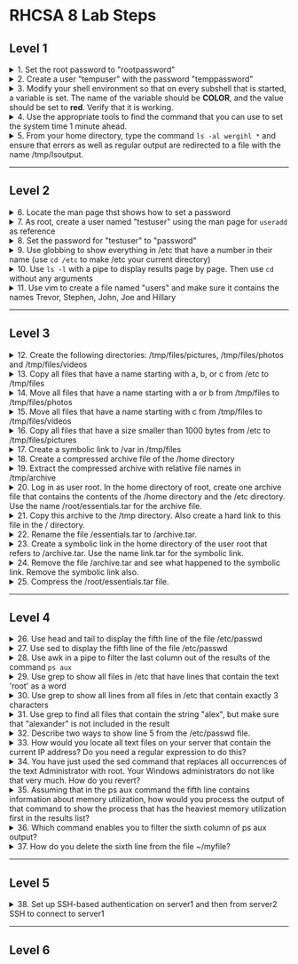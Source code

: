 # RHCSA 8 Lab Steps

## Level 1

<details>
  <summary>1. Set the root password to "rootpassword"</summary>
  <code>sudo passwd root</code><br/>
  <code>rootpassword</code>
</details>

<details>
  <summary>2. Create a user "tempuser" with the password "temppassword"</summary>
  <code>useradd tempuser</code><br/>
  <code>passwd tempuser</code><br/>
  <code>temppassword</code>
</details>


<details>
  <summary>3. Modify your shell environment so that on every subshell that is started, a variable is set. The name of the variable should be <b>COLOR</b>, and the value should be set to <b>red</b>. Verify that it is working.</summary>
</details>

<details>
  <summary>4. Use the appropriate tools to find the command that you can use to set the system time 1 minute ahead.</summary>
</details>

<details>
  <summary>5. From your home directory, type the command <code>ls -al wergihl *</code> and ensure that errors as well as regular output are redirected to a file with the name /tmp/lsoutput.</summary>
</details>

***

## Level 2

<details>
  <summary>6. Locate the man page thst shows how to set a password</summary>
  <code>man -k password</code><br/>
  There are far to many results here to find what is needed<br/>
  <code>man -k password | grep 1</code><br/>
  Checking general commands to see if anything is applicable<br/>
  <code>man -k password | grep 8</code><br/>
  Checking system administration commands to see if anything is applicable<br/>
  <code>man useradd</code><br/>
  Checking an already known command to see if there's anything that can be used (check see also section)<br/>
  <code>man passwd</code><br/>
  Both command and description don't include the word "password" which is why they weren't found<br/>
</details>

<details>
  <summary>7. As root, create a user named "testuser" using the man page for <code>useradd</code> as reference</summary>
  <code>useradd testuser</code>
</details>

<details>
  <summary>8. Set the password for "testuser" to "password"</summary>
  <code>passwd testuser</code><br/>
  <code>New password: password</code><br/>
  <code>BAD PASSWORD: The password fails the dictionary check - it is based on a dictionary word</code><br/>
  <code>Retype new password: password</code><br/>
  <code>passwd: all authentication tokens updated successfully.</code>
</details>

<details>
  <summary>9. Use globbing to show everything in /etc that have a number in their name (use <code>cd /etc</code> to make /etc your current directory)</summary>
  <code>cd /etc</code><br/>
  <code>ls -d *[0-9]*</code>
</details>

<details>
  <summary>10. Use <code>ls -l</code> with a pipe to display results page by page. Then use <code>cd</code> without any arguments</summary>
  <code>ls -l | less</code><br/>
  <code>cd</code>
</details>

<details>
  <summary>11. Use vim to create a file named "users" and make sure it contains the names Trevor, Stephen, John, Joe and Hillary</summary>
  <code>vim users</code>
</details> 

***

## Level 3

<details>
  <summary>12. Create the following directories: /tmp/files/pictures, /tmp/files/photos and /tmp/files/videos</summary>
  <code>mkdir -p /tmp/files/pictures /tmp/files/photos /tmp/files/videos</code><br/>
  The <code>-p</code> option ensures that any subfolders that do not exist get created
</details>

<details>
  <summary>13. Copy all files that have a name starting with a, b, or c from /etc to /tmp/files</summary>
  <code>cp /etc/[a-c]* /tmp/files</code><br/>
  There will be an warning that some subdirectories were not copied because the <code>-r</code> option was not used. This is expect as we only want the files.
</details>

<details>
  <summary>14. Move all files that have a name starting with a or b from /tmp/files to /tmp/files/photos</summary>
  <code>cd /tmp/files/</code><br/>
  <code>mv [ab]* photos/</code>
</details>

<details>
  <summary>15. Move all files that have a name starting with c from /tmp/files to /tmp/files/videos</summary>
  <code>mv c* videos/</code>
</details>

<details>
  <summary>16. Copy all files that have a size smaller than 1000 bytes from /etc to /tmp/files/pictures</summary>
  <code>find /etc -size -1000c -exec cp {} pictures \;</code>
</details>

<details>
  <summary>17. Create a symbolic link to /var in /tmp/files</summary>
  <code>ln -s /var .</code>
</details>

<details>
  <summary>18. Create a compressed archive file of the /home directory</summary>
  <code>tar cJvf home.tar.xz /home</code>
</details>

<details>
  <summary>19. Extract the compressed archive with relative file names in /tmp/archive</summary>
  <code>mkdir /tmp/archive; tar xvf home.tar.xz -C /tmp/archive/</code>
</details>

<details>
  <summary>20. Log in as user root. In the home directory of root, create one archive file that contains the contents of the /home directory and the /etc directory. Use the name /root/essentials.tar for the archive file.</summary>
</details>

<details>
  <summary>21. Copy this archive to the /tmp directory. Also create a hard link to this file in the / directory.</summary>
</details>

<details>
  <summary>22. Rename the file /essentials.tar to /archive.tar.</summary>
</details>

<details>
  <summary>23. Create a symbolic link in the home directory of the user root that refers to /archive.tar. Use the name link.tar for the symbolic link.</summary>
</details>

<details>
  <summary>24. Remove the file /archive.tar and see what happened to the symbolic link. Remove the symbolic link also.</summary>
</details>

<details>
  <summary>25. Compress the /root/essentials.tar file.</summary>
</details>

***

## Level 4

<details>
  <summary>26. Use head and tail to display the fifth line of the file /etc/passwd</summary>
  <code>head -n 5 /etc/passwd | tail -n 1</code>
</details>

<details>
  <summary>27. Use sed to display the fifth line of the file /etc/passwd</summary>
  <code>sed -n 5p /etc/passwd</code>
</details>

<details>
  <summary>28. Use awk in a pipe to filter the last column out of the results of the command <code>ps aux</code></summary>
  <code>ps aux | awk '{ print $NF }'</code>
</details>

<details>
  <summary>29. Use grep to show all files in /etc that have lines that contain the text 'root' as a word</summary>
  <code>cd /etc</code><br/>
  <code>grep 'root' * 2>/dev/null</code>
</details>

<details>
  <summary>30. Use grep to show all lines from all files in /etc that contain exactly 3 characters</summary>
  <code>grep '^...$' * 2>/dev/null</code>
</details>

<details>
  <summary>31. Use grep to find all files that contain the string "alex", but make sure that "alexander" is not included in the result</summary>
  <code>grep '^alex$' * or grep '\<alex\>'</code>
</details>

<details>
  <summary>32. Describe two ways to show line 5 from the /etc/passwd file.</summary>
</details>

<details>
  <summary>33. How would you locate all text files on your server that contain the current IP address? Do you need a regular expression to do this?</summary>
</details>

<details>
  <summary>34. You have just used the sed command that replaces all occurrences of the text Administrator with root. Your Windows administrators do not like that very much. How do you revert?</summary>
</details>

<details>
  <summary>35. Assuming that in the ps aux command the fifth line contains information about memory utilization, how would you process the output of that command to show the process that has the heaviest memory utilization first in the results list?</summary>
</details>

<details>
  <summary>36. Which command enables you to filter the sixth column of ps aux output?</summary>
</details>

<details>
  <summary>37. How do you delete the sixth line from the file ~/myfile?</summary>
</details>

***

## Level 5

<details>
  <summary>38. Set up SSH-based authentication on server1 and then from server2 SSH to connect to server1</summary>
</details>

***

## Level 6
